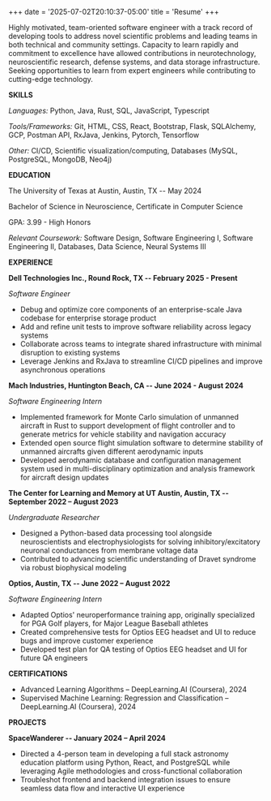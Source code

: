 +++
date = '2025-07-02T20:10:37-05:00'
title = 'Resume'
+++

Highly motivated, team-oriented software engineer with a track record of developing tools to address novel scientific problems and leading teams in both technical and community settings. Capacity to learn rapidly and commitment to excellence have allowed contributions in neurotechnology, neuroscientific research, defense systems, and data storage infrastructure. Seeking opportunities to learn from expert engineers while contributing to cutting-edge technology.

**SKILLS**

*Languages:* Python, Java, Rust, SQL, JavaScript, Typescript

*Tools/Frameworks:* Git, HTML, CSS, React, Bootstrap, Flask, SQLAlchemy, GCP, Postman API, RxJava, Jenkins, Pytorch, Tensorflow

*Other:* CI/CD, Scientific visualization/computing, Databases (MySQL, PostgreSQL, MongoDB, Neo4j)

**EDUCATION**

The University of Texas at Austin, Austin, TX -- May 2024

Bachelor of Science in Neuroscience, Certificate in Computer Science

GPA: 3.99 - High Honors

*Relevant Coursework:* Software Design, Software Engineering I, Software Engineering II, Databases, Data Science, Neural Systems III

**EXPERIENCE**

**Dell Technologies Inc., Round Rock, TX -- February 2025 - Present**

*Software Engineer*

- Debug and optimize core components of an enterprise-scale Java codebase for enterprise storage product
- Add and refine unit tests to improve software reliability across legacy systems
- Collaborate across teams to integrate shared infrastructure with minimal disruption to existing systems
- Leverage Jenkins and RxJava to streamline CI/CD pipelines and improve asynchronous operations

**Mach Industries, Huntington Beach, CA -- June 2024 - August 2024**

*Software Engineering Intern*

- Implemented framework for Monte Carlo simulation of unmanned aircraft in Rust to support development of flight controller and to generate metrics for vehicle stability and navigation accuracy
- Extended open source flight simulation software to determine stability of unmanned aircrafts given different aerodynamic inputs
- Developed aerodynamic database and configuration management system used in multi-disciplinary optimization and analysis framework for aircraft design updates

**The Center for Learning and Memory at UT Austin, Austin, TX -- September 2022 – August 2023**

*Undergraduate Researcher*

- Designed a Python-based data processing tool alongside neuroscientists and electrophysiologists for solving inhibitory/excitatory neuronal conductances from membrane voltage data
- Contributed to advancing scientific understanding of Dravet syndrome via robust biophysical modeling

**Optios, Austin, TX -- June 2022 – August 2022**

*Software Engineering Intern*

- Adapted Optios' neuroperformance training app, originally specialized for PGA Golf players, for Major League Baseball athletes
- Created comprehensive tests for Optios EEG headset and UI to reduce bugs and improve customer experience
- Developed test plan for QA testing of Optios EEG headset and UI for future QA engineers

**CERTIFICATIONS**

- Advanced Learning Algorithms – DeepLearning.AI (Coursera), 2024
- Supervised Machine Learning: Regression and Classification – DeepLearning.AI (Coursera), 2024

**PROJECTS**

**SpaceWanderer -- January 2024 – April 2024**
- Directed a 4-person team in developing a full stack astronomy education platform using Python, React, and PostgreSQL while leveraging Agile methodologies and cross-functional collaboration
- Troubleshot frontend and backend integration issues to ensure seamless data flow and interactive UI experience
